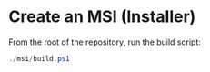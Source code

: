 # Create an MSI (Installer)

From the root of the repository, run the build script:

```powershell
./msi/build.ps1
```
